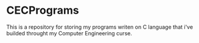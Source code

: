 # CECPrograms
This is a repository for storing my programs writen on C language that i've builded throught my Computer Engineering curse.
